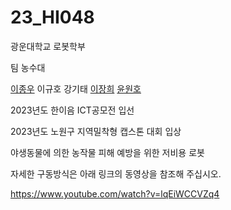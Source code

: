 # 23_HI048

광운대학교 로봇학부

팀 농수대

[이종우](https://github.com/wildrage98)
이규호
강기태
[이장희](https://github.com/liljanghee)
[윤원호](https://github.com/yun-goon)

2023년도 한이음 ICT공모전 입선

2023년도 노원구 지역밀착형 캡스톤 대회 입상

야생동물에 의한 농작물 피해 예방을 위한 저비용 로봇

자세한 구동방식은 아래 링크의 동영상을 참조해 주십시오.

https://www.youtube.com/watch?v=lqEiWCCVZq4
